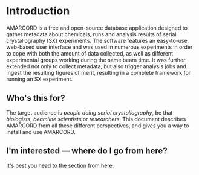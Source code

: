 # Introduction

AMARCORD is a free and open-source database application designed to gather metadata about chemicals, runs and analysis results of serial crystallography (SX) experiments. The software features an easy-to-use, web-based user interface and was used in numerous experiments in order to cope with both the amount of data collected, as well as different experimental groups working during the same beam time. It was further extended not only to collect metadata, but also trigger analysis jobs and ingest the resulting figures of merit, resulting in a complete framework for running an SX experiment.

## Who's this for?

The target audience is *people doing serial crystallography*, be that *biologists*, *beamline scientists* or *researchers*. This document describes AMARCORD from all these different perspectives, and gives you a way to install and use AMARCORD.

## I'm interested — where do I go from here?

It's best you head to the [](QuickStart) section from here.
